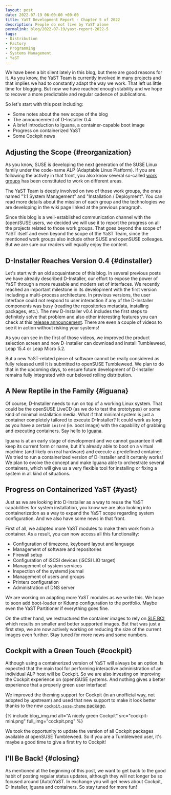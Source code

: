 ```yaml
---
layout: post
date: 2022-07-19 06:00:00 +00:00
title: YaST Development Report - Chapter 5 of 2022
description: People do not live by YaST alone
permalink: blog/2022-07-19/yast-report-2022-5
tags:
- Distribution
- Factory
- Programming
- Systems Management
- YaST
---
```


We have been a bit silent lately in this blog, but there are good reasons for it. As you know, the
YaST Team is currently involved in many projects and that implies we had to constantly adapt the way
we work. That left us little time for blogging. But now we have reached enough stability and we hope
to recover a more predictable and regular cadence of publications.

So let's start with this post including:

- Some notes about the new scope of the blog
- The announcement of D-Installer 0.4
- A brief introduction to Iguana, a container-capable boot image
- Progress on containerized YaST
- Some Cockpit news

## Adjusting the Scope {#reorganization}

As you know, SUSE is developing the next generation of the SUSE Linux family under the code-name ALP
(Adaptable Linux Platform). If you are following the activity in that front, you also know several
so-called [work groups](https://en.opensuse.org/openSUSE:ALP/Workgroups) has been constituted to
work on different areas.

The YaST Team is deeply involved on two of those work groups, the ones named "1:1 System
Management" and "Installation / Deployment". You can read more details about the mission of each
group and the technologies we are developing in the wiki page linked at the previous paragraph.

Since this blog is a well-established communication channel with the (open)SUSE users, we
decided we will use it to report the progress on all the projects related to those work groups. That
goes beyond the scope of YaST itself and even beyond the scope of the YaST Team, since the mentioned
work groups also include other SUSE and openSUSE colleages. But we are sure our readers will equally
enjoy the content.

## D-Installer Reaches Version 0.4 {#dinstaller}

Let's start with an old acquaintance of this blog. In several previous posts we have already
described D-Installer, our effort to expose the power of YaST through a more reusable and modern set
of interfaces. We recently reached an important milestone in its development with the
first version including a multi-process architecture. In previous versions, the user interface
could not respond to user interaction if any of the D-Installer components was busy (reading
the repositories metadata, installing packages, etc.). The new D-Installer v0.4 includes the first
steps to definitely solve that problem and also other interesting features you can check at this
[release announcement](https://github.com/yast/d-installer/pull/223). There are even a couple of
videos to see it in action without risking your systems!

As you can see in the first of those videos, we improved the product selection screen and now
D-Installer can download and install Tumbleweed, Leap 15.4 or Leap Micro 5.2.

But a new YaST-related piece of software cannot be really considered as fully released until it is
submitted to openSUSE Tumbleweed. We plan to do that in the upcoming days, to ensure future
development of D-Installer remains fully integrated with our beloved rolling distribution.

## A New Reptile in the Family {#iguana}

Of course, D-Installer needs to run on top of a working Linux system. That could be the openSUSE
LiveCD (as we do to test the prototypes) or some kind of minimal installation media. What if that
minimal system is just a container completely tailored to execute D-Installer? It could work as
long as you have a certain `initrd` (ie. boot image) with the capability of grabbing and executing
containers. Say hello to
[Iguana](https://en.opensuse.org/openSUSE:ALP/Workgroups/Installation/Iguana).

Iguana is at an early stage of development and we cannot guarantee it will keep its current form or
name, but it's already able to boot on a virtual machine (and likely on real hardware) and execute a
predefined container. We tried to run a containerized version of D-Installer and it certanly works!
We plan to evolve the concept and make Iguana able to orchestrate several containers, which will
give us a very flexible tool for installing or fixing a system in all kind of situations.

## Progress on Containerized YaST {#yast}

Just as we are looking into D-Installer as a way to reuse the YaST capabilities for system
installation, you know we are also looking into containerization as a way to expand the YaST scope
regarding system configuration. And we also have some news in that front.

First of all, we adapted more YaST modules to make them work from a container. As a result, you can
now access all this functionality:

- Configuration of timezone, keyboard layout and language
- Management of software and repositories
- Firewall setup
- Configuration of iSCSI devices (iSCSI LIO target)
- Management of system services
- Inspection of the systemd journal
- Management of users and groups
- Printers configuration
- Administration of DNS server

We are working on adapting more YaST modules as we write this. We hope to soon add boot-loader or
Kdump configuration to the portfolio. Maybe even the YaST Partitioner if everything goes fine.

On the other hand, we restructured the container images to rely on [SLE
BCI](https://www.suse.com/products/base-container-images/), which results on smaller and better
supported images. But that was just a first step, we are now actively working on reducing the size
of the current images even further. Stay tuned for more news and some numbers.

## Cockpit with a Green Touch {#cockpit}

Although using a containerized version of YaST will always be an option. Is expected that the main
tool for performing interactive administration of an individual ALP host will be Cockpit. So we
are also investing on improving the Cockpit experience on (open)SUSE systems. And nothing gives a
better experience that a properly green user interface!

We improved the theming support for Cockpit (in an unofficial way, not adopted by upstream) and used
that new support to make it look better thanks to the new
[`cockpit-suse-theme` package](https://build.opensuse.org/package/show/openSUSE:Factory/cockpit-suse-theme).

{% include blog_img.md alt="A nicely green Cockpit"
src="cockpit-mini.png" full_img="cockpit.png" %}

We took the opportunity to update the version of all Cockpit packages available at openSUSE
Tumbleweed. So if you are a Tumbleweed user, it's maybe a good time to give a first try to Cockpit!

## I'll Be Back! {#closing}

As mentioned at the beginning of this post, we want to get back to the good habit of posting regular
status updates, although they will not longer be so focused around (Auto)YaST. In exchange you will
get news about Cockpit, D-Installer, Iguana and containers. So stay tuned for more fun!
